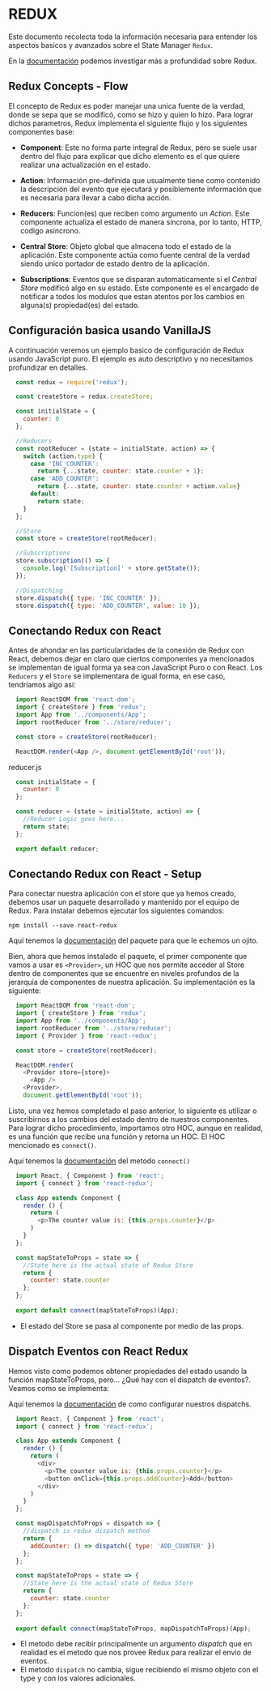 # REDUX

Este documento recolecta toda la información necesaria para entender los aspectos basicos y avanzados sobre el State Manager `Redux`.

En la [documentación](https://redux.js.org/) podemos investigar más a profundidad sobre Redux.

## Redux Concepts - Flow

El concepto de Redux es poder manejar una unica fuente de la verdad, donde se sepa que se modificó, como se hizo y quien lo hizo. Para lograr dichos parametros, Redux implementa el siguiente flujo y los siguientes componentes base:

* **Component**: Este no forma parte integral de Redux, pero se suele usar dentro del flujo para explicar que dicho elemento es el que quiere realizar una actualización en el estado.

* **Action**: Información pre-definida que usualmente tiene como contenido la descripción del evento que ejecutará y posiblemente información que es necesaria para llevar a cabo dicha acción.

* **Reducers**: Funcion(es) que reciben como argumento un *Action*. Este componente actualiza el estado de manera sincrona, por lo tanto, HTTP, codigo asincrono.

* **Central Store**: Objeto global que almacena todo el estado de la aplicación. Este componente actúa como fuente central de la verdad siendo unico portador de estado dentro de la aplicación.

* **Subscriptions**: Eventos que se disparan automaticamente si el *Central Store* modificó algo en su estado. Este componente es el encargado de notificar a todos los modulos que estan atentos por los cambios en alguna(s) propiedad(es) del estado.

## Configuración basica usando VanillaJS

A continuación veremos un ejemplo basico de configuración de Redux usando JavaScript puro. El ejemplo es auto descriptivo y no necesitamos profundizar en detalles.

``` javascript
  const redux = require('redux');

  const createStore = redux.createStore;

  const initialState = {
    counter: 0
  };

  //Reducers
  const rootReducer = (state = initialState, action) => {
    switch (action.type) {
      case 'INC_COUNTER':
        return {...state, counter: state.counter + 1};
      case 'ADD_COUNTER':
        return {...state, counter: state.counter + action.value}
      default:
        return state;
    }
  };

  //Store
  const store = createStore(rootReducer);

  //Subscriptions
  store.subscription(() => {
    console.log('[Subscription]' + store.getState());
  });

  //Dispatching
  store.dispatch({ type: 'INC_COUNTER' });
  store.dispatch({ type: 'ADD_COUNTER', value: 10 });
```

## Conectando Redux con React

Antes de ahondar en las particularidades de la conexión de Redux con React, debemos dejar en claro que ciertos componentes ya mencionados se implementan de igual forma ya sea con JavaScript Puro o con React. Los `Reducers` y el `Store` se implementara de igual forma, en ese caso, tendríamos algo así:

``` javascript
  import ReactDOM from 'react-dom';
  import { createStore } from 'redux';
  import App from '../components/App';
  import rootReducer from '../store/reducer';

  const store = createStore(rootReducer);

  ReactDOM.render(<App />, document.getElementById('root'));
```

reducer.js

``` javascript
  const initialState = {
    counter: 0
  };

  const reducer = (state = initialState, action) => {
    //Reducer Logic goes here...
    return state;
  };

  export default reducer;
```

## Conectando Redux con React - Setup

Para conectar nuestra aplicación con el store que ya hemos creado, debemos usar un paquete desarrollado y mantenido por el equipo de Redux. Para instalar debemos ejecutar los siguientes comandos:

`npm install --save react-redux`

Aquí tenemos la [documentación](https://react-redux.js.org/) del paquete para que le echemos un ojito.

Bien, ahora que hemos instalado el paquete, el primer componente que vamos a usar es `<Provider>`, un HOC que nos permite acceder al Store dentro de componentes que se encuentre en niveles profundos de la jerarquia de componentes de nuestra aplicación. Su implementación es la siguiente:

``` javascript
  import ReactDOM from 'react-dom';
  import { createStore } from 'redux';
  import App from '../components/App';
  import rootReducer from '../store/reducer';
  import { Provider } from 'react-redux';

  const store = createStore(rootReducer);

  ReactDOM.render(
    <Provider store={store}>
      <App />
    <Provider>,
    document.getElementById('root'));
```

Listo, una vez hemos completado el paso anterior, lo siguiente es utilizar o suscribirnos a los cambios del estado dentro de nuestros componentes. Para lograr dicho procedimiento, importamos otro HOC, aunque en realidad, es una función que recibe una función y retorna un HOC. El HOC mencionado es `connect()`.

Aquí tenemos la [documentación](https://react-redux.js.org/api/connect) del metodo `connect()`

``` javascript
  import React, { Component } from 'react';
  import { connect } from 'react-redux';

  class App extends Component {
    render () {
      return (
        <p>The counter value is: {this.props.counter}</p>
      )
    }
  };

  const mapStateToProps = state => {
    //State here is the actual state of Redux Store
    return {
      counter: state.counter
    };
  };
  
  export default connect(mapStateToProps)(App);
```

* El estado del Store se pasa al componente por medio de las props.

## Dispatch Eventos con React Redux

Hemos visto como podemos obtener propiedades del estado usando la función mapStateToProps, pero... ¿Qué hay con el dispatch de eventos?. Veamos como se implementa:

Aquí tenemos la [documentación](https://react-redux.js.org/api/connect#mapdispatchtoprops-object-dispatch-ownprops-object) de como configurar nuestros dispatchs. 

``` javascript
  import React, { Component } from 'react';
  import { connect } from 'react-redux';

  class App extends Component {
    render () {
      return (
        <div>
          <p>The counter value is: {this.props.counter}</p>
          <button onClick={this.props.addCounter}>Add</button>
        </div>
      )
    }
  };

  const mapDispatchToProps = dispatch => {
    //dispatch is redux dispatch method
    return {
      addCounter: () => dispatch({ type: 'ADD_COUNTER' })
    };
  };

  const mapStateToProps = state => {
    //State here is the actual state of Redux Store
    return {
      counter: state.counter
    };
  };
  
  export default connect(mapStateToProps, mapDispatchToProps)(App);
```
* El metodo debe recibir principalmente un argumento *dispatch* que en realidad es el metodo que nos provee Redux para realizar el envio de eventos. 
* El metodo `dispatch` no cambia, sigue recibiendo el mismo objeto con el type y con los valores adicionales.